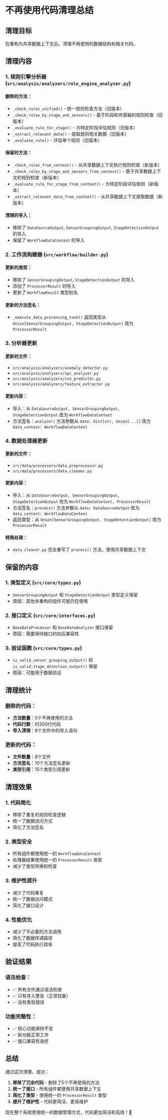 # 不再使用代码清理总结

## 清理目标

在重构为共享数据上下文后，清理不再使用的数据结构和相关代码。

## 清理内容

### 1. **规则引擎分析器** (`src/analysis/analyzers/rule_engine_analyzer.py`)

#### 删除的方法：
- `_check_rules_unified()` - 统一规则检查方法（旧版本）
- `_check_rules_by_stage_and_sensors()` - 基于阶段和传感器的规则检查（旧版本）
- `_evaluate_rule_for_stage()` - 为特定阶段评估规则（旧版本）
- `_extract_relevant_data()` - 提取规则相关数据（旧版本）
- `_evaluate_rule()` - 评估单个规则（旧版本）

#### 保留的方法：
- `_check_rules_from_context()` - 从共享数据上下文执行规则检查（新版本）
- `_check_rules_by_stage_and_sensors_from_context()` - 基于共享数据上下文的规则检查（新版本）
- `_evaluate_rule_for_stage_from_context()` - 为特定阶段评估规则（新版本）
- `_extract_relevant_data_from_context()` - 从共享数据上下文提取数据（新版本）

#### 清理的导入：
- 移除了 `DataSourceOutput`, `SensorGroupingOutput`, `StageDetectionOutput` 的导入
- 保留了 `WorkflowDataContext` 的导入

### 2. **工作流构建器** (`src/workflow/builder.py`)

#### 更新的类型：
- 移除了 `SensorGroupingOutput`, `StageDetectionOutput` 的导入
- 添加了 `ProcessorResult` 的导入
- 更新了 `WorkflowResult` 类型别名

#### 更新的方法签名：
- `_execute_data_processing_task()` 返回类型从 `Union[SensorGroupingOutput, StageDetectionOutput]` 改为 `ProcessorResult`

### 3. **分析器更新**

#### 更新的文件：
- `src/analysis/analyzers/anomaly_detector.py`
- `src/analysis/analyzers/spc_analyzer.py`
- `src/analysis/analyzers/cnn_predictor.py`
- `src/analysis/analyzers/feature_extractor.py`

#### 更新内容：
- 导入：从 `DataSourceOutput, SensorGroupingOutput, StageDetectionOutput` 改为 `WorkflowDataContext`
- 方法签名：`analyze()` 方法参数从 `data: Dict[str, Union[...]]` 改为 `data_context: WorkflowDataContext`

### 4. **数据处理器更新**

#### 更新的文件：
- `src/data/processors/data_preprocessor.py`
- `src/data/processors/data_cleaner.py`

#### 更新内容：
- 导入：从 `DataSourceOutput, SensorGroupingOutput, StageDetectionOutput` 改为 `WorkflowDataContext, ProcessorResult`
- 方法签名：`process()` 方法参数从 `data: DataSourceOutput` 改为 `data_context: WorkflowDataContext`
- 返回类型：从 `Union[SensorGroupingOutput, StageDetectionOutput]` 改为 `ProcessorResult`

#### 特殊处理：
- `data_cleaner.py` 完全重写了 `process()` 方法，使用共享数据上下文

## 保留的内容

### 1. **类型定义** (`src/core/types.py`)
- `SensorGroupingOutput` 和 `StageDetectionOutput` 类型定义保留
- 原因：其他未重构的组件可能仍在使用

### 2. **接口定义** (`src/core/interfaces.py`)
- `BaseDataProcessor` 和 `BaseDataAnalyzer` 接口保留
- 原因：需要保持接口的向后兼容性

### 3. **验证函数** (`src/core/types.py`)
- `is_valid_sensor_grouping_output()` 和 `is_valid_stage_detection_output()` 保留
- 原因：可能用于数据验证

## 清理统计

### 删除的代码：
- **方法数量**：5个不再使用的方法
- **代码行数**：约200行代码
- **导入清理**：8个文件中的导入语句

### 更新的代码：
- **文件数量**：8个文件
- **方法签名**：10个方法签名更新
- **类型引用**：15个类型引用更新

## 清理效果

### 1. **代码简化**
- 移除了重复的规则检查逻辑
- 统一了数据访问方式
- 简化了方法签名

### 2. **类型安全**
- 所有组件都使用统一的 `WorkflowDataContext`
- 处理器结果使用统一的 `ProcessorResult` 类型
- 减少了类型转换和检查

### 3. **维护性提升**
- 减少了代码重复
- 统一了数据访问模式
- 简化了接口设计

### 4. **性能优化**
- 减少了不必要的方法调用
- 简化了数据传递路径
- 提高了代码执行效率

## 验证结果

### 语法检查：
- ✅ 所有文件通过语法检查
- ✅ 只有导入警告（正常现象）
- ✅ 没有类型错误

### 功能完整性：
- ✅ 核心功能保持不变
- ✅ 新功能正常工作
- ✅ 接口兼容性良好

## 总结

通过这次清理，成功：

1. **移除了冗余代码** - 删除了5个不再使用的方法
2. **统一了接口** - 所有组件都使用共享数据上下文
3. **简化了类型** - 使用统一的 `ProcessorResult` 类型
4. **提升了维护性** - 代码更简洁、更易维护

现在整个系统使用统一的数据管理方式，代码更加简洁和高效！🎉
